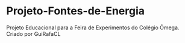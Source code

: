 # Projeto-Fontes-de-Energia
Projeto Educacional para a Feira de Experimentos do Colégio Ômega.
Criado por GuiRafaCL